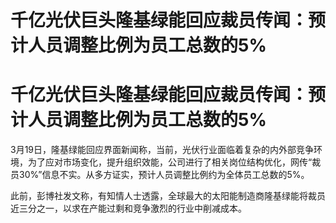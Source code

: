 # 千亿光伏巨头隆基绿能回应裁员传闻：预计人员调整比例为员工总数的5%

# 千亿光伏巨头隆基绿能回应裁员传闻：预计人员调整比例为员工总数的5%

3月19日，隆基绿能回应界面新闻称，当前，光伏行业面临着复杂的内外部竞争环境，为了应对市场变化，提升组织效能，公司进行了相关岗位结构优化，网传“裁员30%”信息不实。从多方证实，预计人员调整比例约为全体员工总数的5%。

此前，彭博社发文称，有知情人士透露，全球最大的太阳能制造商隆基绿能将裁员近三分之一，以求在产能过剩和竞争激烈的行业中削减成本。

